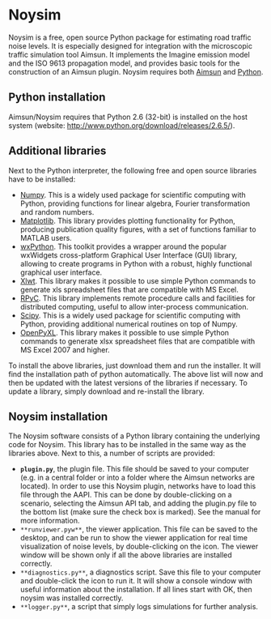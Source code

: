 # Noysim

Noysim is a free, open source Python package for estimating road traffic noise levels. It is especially designed for integration with the microscopic traffic simulation tool Aimsun. It implements the Imagine emission model and the ISO 9613 propagation model, and provides basic tools for the construction of an Aimsun plugin. Noysim requires both
[Aimsun](http://www.aimsun.com/) and [Python](http://www.python.org/).

## Python installation

Aimsun/Noysim requires that Python 2.6 (32-bit) is installed on the host system (website: http://www.python.org/download/releases/2.6.5/).

## Additional libraries

Next to the Python interpreter, the following free and open source libraries have to be installed:

* [Numpy](http://numpy.scipy.org/). This is a widely used package for scientific computing with Python, providing functions for linear algebra, Fourier transformation and random numbers.
* [Matplotlib](http://matplotlib.sourceforge.net/). This library provides plotting functionality for Python, producing publication quality figures, with a set of functions familiar to MATLAB users.
* [wxPython](http://www.wxpython.org/). This toolkit provides a wrapper around the popular wxWidgets cross-platform Graphical User Interface (GUI) library, allowing to create programs in Python with a robust, highly functional graphical user interface.
* [Xlwt](http://pypi.python.org/pypi/xlwt/). This library makes it possible to use simple Python commands to generate xls spreadsheet files that are compatible with MS Excel.
* [RPyC](http://rpyc.wikidot.com/). This library implements remote procedure calls and facilities for distributed computing, useful to allow inter-process communication.
* [Scipy](http://www.scipy.org/). This is a widely used package for scientific computing with Python, providing additional numerical routines on top of Numpy.
* [OpenPyXL](http://pypi.python.org/pypi/openpyxl/). This library makes it possible to use simple Python commands to generate xlsx spreadsheet files that are compatible with MS Excel 2007 and higher.

To install the above libraries, just download them and run the installer. It will find the installation path of python automatically. The above list will now and then be updated with the latest versions of the libraries if necessary. To update a library, simply download and re-install the library.

## Noysim installation

The Noysim software consists of a Python library containing the underlying code for Noysim. This library has to be installed in the same way as the libraries above. Next to this, a number of scripts are provided:

* **`plugin.py`**, the plugin file. This file should be saved to your computer (e.g. in a central folder or into a folder where the Aimsun networks are located). In order to use this Noysim plugin, networks have to load this file through the AAPI. This can be done by double-clicking on a scenario, selecting the Aimsun API tab, and adding the plugin.py file to the bottom list (make sure the check box is marked). See the manual for more information.
* `**runviewer.pyw**`, the viewer application. This file can be saved to the desktop, and can be run to show the viewer application for real time visualization of noise levels, by double-clicking on the icon. The viewer window will be shown only if all the above libraries are installed correctly.
* `**diagnostics.py**`, a diagnostics script. Save this file to your computer and double-click the icon to run it. It will show a console window with useful information about the installation. If all lines start with OK, then noysim was installed correctly.
* `**logger.py**`, a script that simply logs simulations for further analysis.
